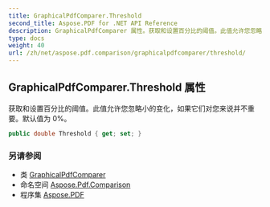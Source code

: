 ```yaml
---
title: GraphicalPdfComparer.Threshold
second_title: Aspose.PDF for .NET API Reference
description: GraphicalPdfComparer 属性。获取和设置百分比的阈值。此值允许您忽略小的变化，如果它们对您来说并不重要。默认值为 0
type: docs
weight: 40
url: /zh/net/aspose.pdf.comparison/graphicalpdfcomparer/threshold/
---
```

## GraphicalPdfComparer.Threshold 属性

获取和设置百分比的阈值。此值允许您忽略小的变化，如果它们对您来说并不重要。默认值为 0%。

```csharp
public double Threshold { get; set; }
```

### 另请参阅

* 类 [GraphicalPdfComparer](../)
* 命名空间 [Aspose.Pdf.Comparison](../../../aspose.pdf.comparison/)
* 程序集 [Aspose.PDF](../../../)